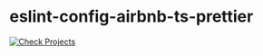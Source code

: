 # eslint-config-airbnb-ts-prettier

[![Check Projects](https://github.com/paperkotter/eslint-config-airbnb-ts-prettier/actions/workflows/check.yml/badge.svg)](https://github.com/paperkotter/eslint-config-airbnb-ts-prettier/actions/workflows/check.yml)
